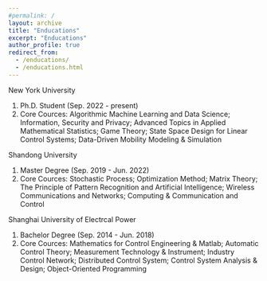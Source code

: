 ```yaml
---
#permalink: /
layout: archive
title: "Enducations"
excerpt: "Enducations"
author_profile: true
redirect_from: 
  - /enducations/
  - /enducations.html
---
```

New York University
1. Ph.D. Student (Sep. 2022 - present)
2. Core Cources: Algorithmic Machine Learning and Data Science; Information, Security and Privacy; Advanced Topics in Applied Mathematical Statistics; Game Theory; State Space Design for Linear Control Systems; Data-Driven Mobility Modeling & Simulation

Shandong University
1. Master Degree (Sep. 2019 - Jun. 2022)
2. Core Cources: Stochastic Process; Optimization Method; Matrix Theory; The Principle of Pattern Recognition and Artificial Intelligence; Wireless Communications and Networks; Computing & Communication and Control


Shanghai University of Electrcal Power
1. Bachelor Degree (Sep. 2014 - Jun. 2018)
2. Core Cources: Mathematics for Control Engineering & Matlab; Automatic Control Theory; Measurement Technology & Instrument; Industry Control Network; Distributed Control System; Control System Analysis & Design; Object-Oriented Programming






